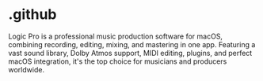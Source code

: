 # .github
Logic Pro is a professional music production software for macOS, combining recording, editing, mixing, and mastering in one app. Featuring a vast sound library, Dolby Atmos support, MIDI editing, plugins, and perfect macOS integration, it's the top choice for musicians and producers worldwide.
